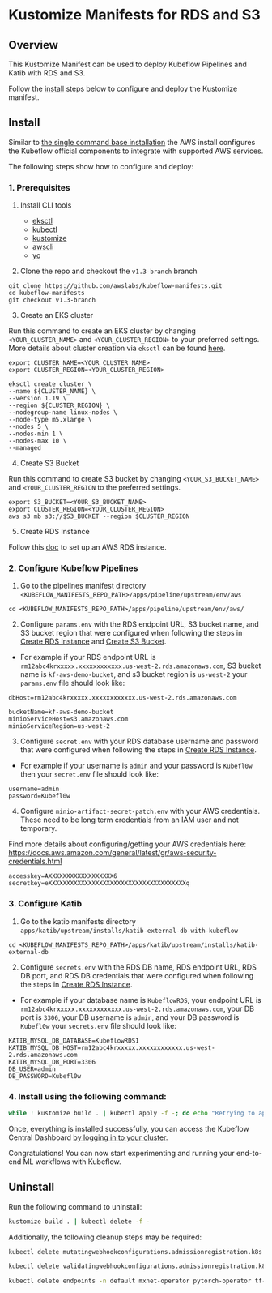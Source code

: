 # Kustomize Manifests for RDS and S3

## Overview
This Kustomize Manifest can be used to deploy Kubeflow Pipelines and Katib with RDS and S3.

Follow the [install](#install) steps below to configure and deploy the Kustomize manifest.

## Install

Similar to [the single command base installation](../../../README.md#base-install-with-a-single-command) the AWS install configures the Kubeflow official components to integrate with supported AWS services. 

The following steps show how to configure and deploy:

### 1. Prerequisites

1. Install CLI tools
    - [eksctl](https://eksctl.io/introduction/#installation)
    - [kubectl](https://kubernetes.io/docs/tasks/tools)
    - [kustomize](https://kubectl.docs.kubernetes.io/installation/kustomize/)
    - [awscli](https://docs.aws.amazon.com/cli/latest/userguide/getting-started-install.html)
    - [yq](https://github.com/mikefarah/yq/#install)

2. Clone the repo and checkout the `v1.3-branch` branch

```
git clone https://github.com/awslabs/kubeflow-manifests.git
cd kubeflow-manifests
git checkout v1.3-branch
```

3. Create an EKS cluster 

 Run this command to create an EKS cluster by changing `<YOUR_CLUSTER_NAME>` and `<YOUR_CLUSTER_REGION>` to your preferred settings. More details about cluster creation via `eksctl` can be found [here](https://eksctl.io/usage/creating-and-managing-clusters/).

```
export CLUSTER_NAME=<YOUR_CLUSTER_NAME>
export CLUSTER_REGION=<YOUR_CLUSTER_REGION>

eksctl create cluster \
--name ${CLUSTER_NAME} \
--version 1.19 \
--region ${CLUSTER_REGION} \
--nodegroup-name linux-nodes \
--node-type m5.xlarge \
--nodes 5 \
--nodes-min 1 \
--nodes-max 10 \
--managed
```

4. Create S3 Bucket

Run this command to create S3 bucket by changing `<YOUR_S3_BUCKET_NAME>` and `<YOUR_CLUSTER_REGION` to the preferred settings.

```
export S3_BUCKET=<YOUR_S3_BUCKET_NAME>
export CLUSTER_REGION=<YOUR_CLUSTER_REGION>
aws s3 mb s3://$S3_BUCKET --region $CLUSTER_REGION
```

5. Create RDS Instance

Follow this [doc](https://www.kubeflow.org/docs/distributions/aws/customizing-aws/rds/#deploy-amazon-rds-mysql) to set up an AWS RDS instance.


### 2. Configure Kubeflow Pipelines

1. Go to the pipelines manifest directory `<KUBEFLOW_MANIFESTS_REPO_PATH>/apps/pipeline/upstream/env/aws`
```
cd <KUBEFLOW_MANIFESTS_REPO_PATH>/apps/pipeline/upstream/env/aws/
```

2. Configure `params.env` with the RDS endpoint URL, S3 bucket name, and S3 bucket region that were configured when following the steps in [Create RDS Instance](#create-rds-instance) and [Create S3 Bucket](#create-s3-bucket). 

- For example if your RDS endpoint URL is `rm12abc4krxxxxx.xxxxxxxxxxxx.us-west-2.rds.amazonaws.com`, S3 bucket name is `kf-aws-demo-bucket`, and s3 bucket region is `us-west-2` your `params.env` file should look like:

```
dbHost=rm12abc4krxxxxx.xxxxxxxxxxxx.us-west-2.rds.amazonaws.com

bucketName=kf-aws-demo-bucket
minioServiceHost=s3.amazonaws.com
minioServiceRegion=us-west-2
```

3. Configure `secret.env` with your RDS database username and password that were configured when following the steps in [Create RDS Instance](#create-rds-instance). 

- For example if your username is `admin` and your password is `Kubefl0w` then your `secret.env` file should look like:

```
username=admin
password=Kubefl0w
```

4. Configure `minio-artifact-secret-patch.env` with your AWS credentials. These need to be long term credentials from an IAM user and not temporary. 

Find more details about configuring/getting your AWS credentials here:
https://docs.aws.amazon.com/general/latest/gr/aws-security-credentials.html

```
accesskey=AXXXXXXXXXXXXXXXXXX6
secretkey=eXXXXXXXXXXXXXXXXXXXXXXXXXXXXXXXXXXXXXXq
```

### 3. Configure Katib


1. Go to the katib manifests directory `apps/katib/upstream/installs/katib-external-db-with-kubeflow`
```
cd <KUBEFLOW_MANIFESTS_REPO_PATH>/apps/katib/upstream/installs/katib-external-db
```

2. Configure `secrets.env` with the RDS DB name, RDS endpoint URL, RDS DB port, and RDS DB credentials that were configured when following the steps in [Create RDS Instance](#create-rds-instance).

- For example if your database name is `KubeflowRDS`, your endpoint URL is `rm12abc4krxxxxx.xxxxxxxxxxxx.us-west-2.rds.amazonaws.com`, your DB port is `3306`, your DB username is `admin`, and your DB password is `Kubefl0w` your `secrets.env` file should look like:
```
KATIB_MYSQL_DB_DATABASE=KubeflowRDS1
KATIB_MYSQL_DB_HOST=rm12abc4krxxxxx.xxxxxxxxxxxx.us-west-2.rds.amazonaws.com
KATIB_MYSQL_DB_PORT=3306
DB_USER=admin
DB_PASSWORD=Kubefl0w
```


### 4. Install using the following command:

```sh
while ! kustomize build . | kubectl apply -f -; do echo "Retrying to apply resources"; sleep 10; done
```

Once, everything is installed successfully, you can access the Kubeflow Central Dashboard [by logging in to your cluster](../../../README.md#connect-to-your-kubeflow-cluster).

Congratulations! You can now start experimenting and running your end-to-end ML workflows with Kubeflow.


## Uninstall

Run the following command to uninstall:

```sh
kustomize build . | kubectl delete -f -
```


Additionally, the following cleanup steps may be required:

```sh
kubectl delete mutatingwebhookconfigurations.admissionregistration.k8s.io webhook.eventing.knative.dev webhook.istio.networking.internal.knative.dev webhook.serving.knative.dev

kubectl delete validatingwebhookconfigurations.admissionregistration.k8s.io config.webhook.eventing.knative.dev config.webhook.istio.networking.internal.knative.dev config.webhook.serving.knative.dev

kubectl delete endpoints -n default mxnet-operator pytorch-operator tf-operator
```